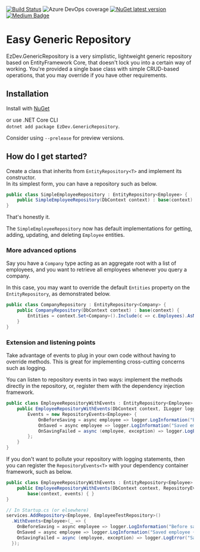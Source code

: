 [![Build Status](https://nmillard.visualstudio.com/EzDev/_apis/build/status/NMillard.EzDev.GenericRepository?branchName=master)](https://nmillard.visualstudio.com/EzDev/_build/latest?definitionId=4&branchName=master)
![Azure DevOps coverage](https://img.shields.io/azure-devops/coverage/nmillard/ezdev/4)
[![NuGet latest version](https://badgen.net/nuget/v/EzDev.GenericRepository/latest)](https://nuget.org/packages/newtonsoft.json)
[![Medium Badge](https://badgen.net/badge/icon/medium?icon=medium&label)](https://medium.com/@nmillard)

# Easy Generic Repository

EzDev.GenericRepository is a very simplistic, lightweight generic repository based on EntityFramework Core, that doesn't
lock you into a certain way of working. You're provided a single base class with simple CRUD-based operations, that you
may override if you have other requirements.

## Installation

Install with [NuGet](https://www.nuget.org/packages/EzDev.GenericRepository)

or use .NET Core CLI  
`dotnet add package EzDev.GenericRepository`.

Consider using `--prelease` for preview versions.

## How do I get started?

Create a class that inherits from `EntityRepository<T>` and implement its constructor.  
In its simplest form, you can have a repository such as below.

`````c#
public class SimpleEmployeeRepository : EntityRepository<Employee> {
    public SimpleEmployeeRepository(DbContext context) : base(context) { }
}
`````

That's honestly it.

The `SimpleEmployeeRepository` now has default implementations for getting, adding, updating, and deleting `Employee`
entities.

### More advanced options

Say you have a `Company` type acting as an aggregate root with a list of employees, and you want to retrieve all
employees whenever you query a company.

In this case, you may want to override the default `Entities` property on the `EntityRepository`, as demonstrated below.

````c#
public class CompanyRepository : EntityRepository<Company> {
    public CompanyRepository(DbContext context) : base(context) {
        Entities = context.Set<Company>().Include(c => c.Employees).AsNoTracking();
    }
}
````

### Extension and listening points

Take advantage of events to plug in your own code without having to override methods. This is great for implementing
cross-cutting concerns such as logging.

You can listen to repository events in two ways: implement the methods directly in the repository, or, register them
with the dependency injection framework.

````c#
public class EmployeeRepositoryWithEvents : EntityRepository<Employee> {
    public EmployeeRepositoryWithEvents(DbContext context, ILogger logger) : base(context) {
        Events = new RepositoryEvents<Employee> {
            OnBeforeSaving = async employee => logger.LogInformation("Before saving employee {Id}", employee.Id),
            OnSaved = async employee => logger.LogInformation("Saved employee {Id}", employee.Id),
            OnSavingFailed = async (employee, exception) => logger.LogError("Saving employee {Id} failed with message {Message}", employee.Id, exception.Message)
        };
    }
}
````

If you don't want to pollute your repository with logging statements, then you can register the `RepositoryEvents<T>`
with your dependency container framework, such as below.

````c#
public class EmployeeRepositoryWithEvents : EntityRepository<Employee> {
    public EmployeeRepositoryWithEvents(DbContext context, RepositoryEvents<Employee> events) :
        base(context, events) { }
}

// In Startup.cs (or elsewhere)
services.AddRepository<Employee, EmployeeTestRepository>()
  .WithEvents<Employee>(_ => {
    OnBeforeSaving = async employee => logger.LogInformation("Before saving employee {Id}", employee.Id),
    OnSaved = async employee => logger.LogInformation("Saved employee {Id}", employee.Id),
    OnSavingFailed = async (employee, exception) => logger.LogError("Saving employee {Id} failed with message {Message}", employee.Id, exception.Message)
  });
````